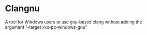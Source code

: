 # Clangnu
A tool for Windows users to use gnu-based clang without adding the argument "-target xxx-pc-windows-gnu"
